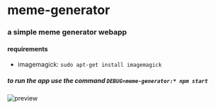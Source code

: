 # meme-generator

### a simple meme generator webapp

#### requirements
- imagemagick: `sudo apt-get install imagemagick`

##### to run the app use the command ``` DEBUG=meme-generator:* npm start ```

![preview](http://i.imgur.com/Fhp6Lqe.png)
